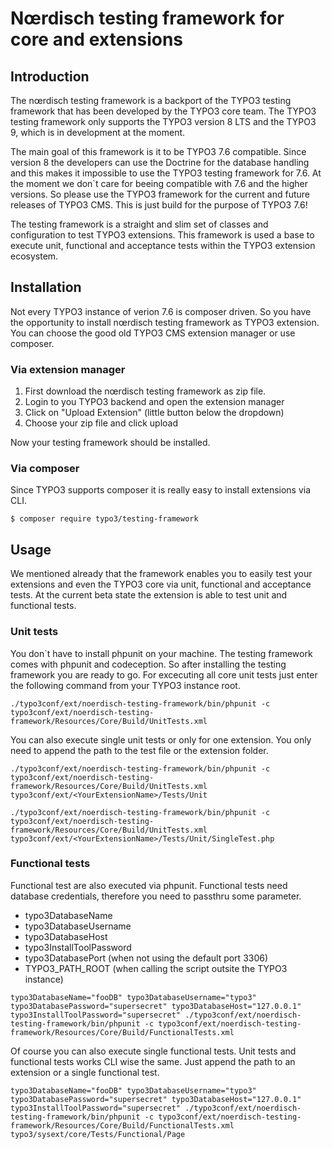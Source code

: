 # Nœrdisch testing framework for core and extensions


## Introduction
The nœrdisch testing framework is a backport of the TYPO3 testing framework that has been developed by the TYPO3 core team. The TYPO3 testing framework only supports the TYPO3 version 8 LTS and the TYPO3 9, which is in development at the moment.

The main goal of this framework is it to be TYPO3 7.6 compatible. Since version 8 the developers can use the Doctrine for the database handling and this makes it impossible to use the TYPO3 testing framework for 7.6.
At the moment we don`t care for beeing compatible with 7.6 and the higher versions. So please use the TYPO3 framework for the current and future releases of TYPO3 CMS. This is just build for the purpose of TYPO3 7.6!  

The testing framework is a straight and slim set of classes and configuration to test TYPO3 extensions. This framework is used a base to execute unit, functional and acceptance tests within the TYPO3 extension ecosystem.


## Installation

Not every TYPO3 instance of verion 7.6 is composer driven. So you have the opportunity to install nœrdisch testing framework as TYPO3 extension. You can choose the good old TYPO3 CMS extension manager or use composer.

### Via extension manager

1. First download the nœrdisch testing framework as zip file.
2. Login to you TYPO3 backend and open the extension manager
3. Click on "Upload Extension" (little button below the dropdown)
4. Choose your zip file and click upload

Now your testing framework should be installed.

### Via composer

Since TYPO3 supports composer it is really easy to install extensions via CLI.

```
$ composer require typo3/testing-framework
```


## Usage

We mentioned already that the framework enables you to easily test your extensions and even the TYPO3 core via unit, functional and acceptance tests. At the current beta state the extension is able to test unit and functional tests.


### Unit tests

You don`t have to install phpunit on your machine. The testing framework comes with phpunit and codeception.
So after installing the testing framework you are ready to go. For excecuting all core unit tests just enter the following command from your TYPO3 instance root.

```
./typo3conf/ext/noerdisch-testing-framework/bin/phpunit -c typo3conf/ext/noerdisch-testing-framework/Resources/Core/Build/UnitTests.xml
```

You can also execute single unit tests or only for one extension.
You only need to append the path to the test file or the extension folder.

```
./typo3conf/ext/noerdisch-testing-framework/bin/phpunit -c typo3conf/ext/noerdisch-testing-framework/Resources/Core/Build/UnitTests.xml typo3conf/ext/<YourExtensionName>/Tests/Unit
```

```
./typo3conf/ext/noerdisch-testing-framework/bin/phpunit -c typo3conf/ext/noerdisch-testing-framework/Resources/Core/Build/UnitTests.xml typo3conf/ext/<YourExtensionName>/Tests/Unit/SingleTest.php
```


### Functional tests

Functional test are also executed via phpunit. Functional tests need database credentials, therefore you need to passthru some parameter.

* typo3DatabaseName
* typo3DatabaseUsername
* typo3DatabaseHost
* typo3InstallToolPassword
* typo3DatabasePort (when not using the default port 3306)
* TYPO3_PATH_ROOT (when calling the script outsite the TYPO3 instance)

```
typo3DatabaseName="fooDB" typo3DatabaseUsername="typo3" typo3DatabasePassword="supersecret" typo3DatabaseHost="127.0.0.1" typo3InstallToolPassword="supersecret" ./typo3conf/ext/noerdisch-testing-framework/bin/phpunit -c typo3conf/ext/noerdisch-testing-framework/Resources/Core/Build/FunctionalTests.xml
```

Of course you can also execute single functional tests. Unit tests and functional tests works CLI wise the same. Just append the path to an extension or a single functional test.

```
typo3DatabaseName="fooDB" typo3DatabaseUsername="typo3" typo3DatabasePassword="supersecret" typo3DatabaseHost="127.0.0.1" typo3InstallToolPassword="supersecret" ./typo3conf/ext/noerdisch-testing-framework/bin/phpunit -c typo3conf/ext/noerdisch-testing-framework/Resources/Core/Build/FunctionalTests.xml typo3/sysext/core/Tests/Functional/Page
```